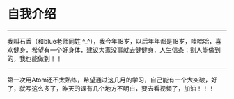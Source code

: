 # 自我介绍
---
我叫石香（和blue老师同姓 ^_^），我今年18岁，以后年年都是18岁，哇哈哈，喜欢健身，希望有一个好身体，建议大家没事就去健健身，人生信条：别人能做到的，我也能做到！！
* * *
第一次用Atom还不太熟练，希望通过这几月的学习，自己能有一个大突破，好了，就写这么多了，昨天的课有几个地方不明白，要去看视频了，加油！！！
